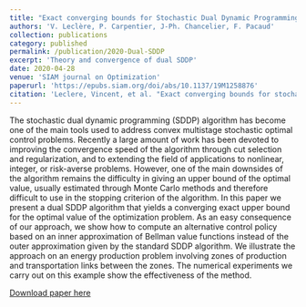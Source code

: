 ```yaml
---
title: "Exact converging bounds for Stochastic Dual Dynamic Programming via Fenchel duality"
authors: 'V. Leclère, P. Carpentier, J-Ph. Chancelier, F. Pacaud'
collection: publications
category: published
permalink: /publication/2020-Dual-SDDP
excerpt: 'Theory and convergence of dual SDDP'
date: 2020-04-28
venue: 'SIAM journal on Optimization'
paperurl: 'https://epubs.siam.org/doi/abs/10.1137/19M1258876'
citation: 'Leclere, Vincent, et al. "Exact converging bounds for stochastic dual dynamic programming via fenchel duality." SIAM Journal on Optimization 30.2 (2020): 1223-1250.'
---
```

The stochastic dual dynamic programming (SDDP) algorithm has become one of the main tools used to address convex multistage stochastic optimal control problems. Recently a large amount of work has been devoted to improving the convergence speed of the algorithm through cut selection and regularization, and to extending the field of applications to nonlinear, integer, or risk-averse problems. However, one of the main downsides of the algorithm remains the difficulty in giving an upper bound of the optimal value, usually estimated through Monte Carlo methods and therefore difficult to use in the stopping criterion of the algorithm. In this paper we present a dual SDDP algorithm that yields a converging exact upper bound for the optimal value of the optimization problem. As an easy consequence of our approach, we show how to compute an alternative control policy based on an inner approximation of Bellman value functions instead of the outer approximation given by the standard SDDP algorithm. We illustrate the approach on an energy production problem involving zones of production and transportation links between the zones. The numerical experiments we carry out on this example show the effectiveness of the method.

[Download paper here](../files/papers/2020-DSDDP.pdf)

